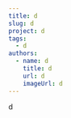 ```yaml
---
title: d
slug: d
project: d
tags:
  - d
authors:
  - name: d
    title: d
    url: d
    imageUrl: d
---
```

d